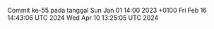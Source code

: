 Commit ke-55 pada tanggal Sun Jan 01 14:00 2023 +0100
Fri Feb 16 14:43:06 UTC 2024
Wed Apr 10 13:25:05 UTC 2024

